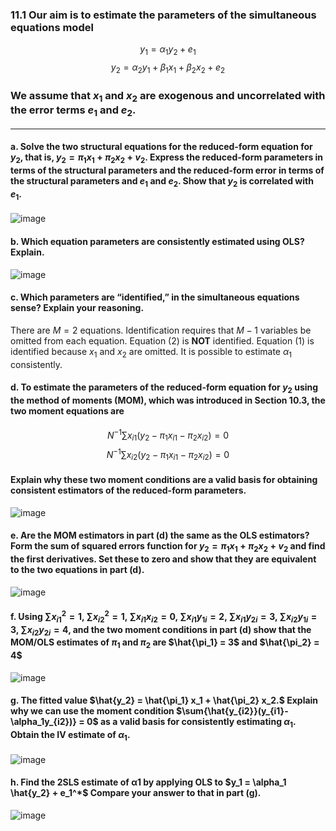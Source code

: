 ### 11.1 Our aim is to estimate the parameters of the simultaneous equations model
$$
y_1 = \alpha_1 y_2 + e_1
$$
$$
y_2 = \alpha_2 y_1 + \beta_1 x_1 + \beta_2 x_2 + e_2
$$

### We assume that $x_1$ and $x_2$ are exogenous and uncorrelated with the error terms $e_1$ and $e_2$.

---

#### a. Solve the two structural equations for the reduced-form equation for $y_2$, that is, $y_2 = \pi_1 x_1 + \pi_2 x_2 + v_2.$ Express the reduced-form parameters in terms of the structural parameters and the reduced-form error in terms of the **structural parameters** and $e_1$ and $e_2$. Show that $y_2$ is correlated with $e_1$.

![image](https://github.com/user-attachments/assets/b8de3397-feb6-4ae9-a554-94926e12471c)

#### b. Which equation parameters are consistently estimated using OLS? Explain.

![image](https://github.com/user-attachments/assets/be6e88dc-b3a0-470a-b179-d9f3af05da46)

#### c. Which parameters are “identified,” in the simultaneous equations sense? Explain your reasoning.

There are $M=2$ equations. Identification requires that $M-1$ variables be omitted from each equation. Equation (2) is **NOT** identified. Equation (1) is identified because $x_1$ and $x_2$ are omitted. It is possible to estimate $\alpha_1$ consistently. 
 
#### d. To estimate the parameters of the reduced-form equation for $y_2$ using the method of moments (MOM), which was introduced in Section 10.3, the two moment equations are
$$
N^{−1}\sum{x_{i1}(y_2 − \pi_1 x_{i1} − \pi_2 x_{i2})} = 0
$$
$$
N^{−1}\sum{x_{i2}(y_2 − \pi_1 x_{i1} − \pi_2 x_{i2})} = 0
$$

#### Explain why these two moment conditions are a valid basis for obtaining consistent estimators of the reduced-form parameters.

![image](https://github.com/user-attachments/assets/962c06f7-76b3-470e-8529-372b1209aa5d)

#### e. Are the MOM estimators in part (d) the same as the OLS estimators? Form the sum of squared errors function for $y_2 = \pi_1 x_1 + \pi_2 x_2 + v_2$ and find the first derivatives. Set these to zero and show that they are equivalent to the two equations in part (d).

![image](https://github.com/user-attachments/assets/a315f2ff-a3cf-4549-b645-988773fc7865)

#### f. Using $\sum{x^2_{i1}} = 1$, $\sum{x^2_{i2}} = 1$,  $\sum{x_{i1}{x_{i2}}} = 0$, $\sum{x_{i1}{y_{1i}}} = 2$, $\sum{x_{i1}{y_{2i}}} = 3$, $\sum{x_{i2}{y_{1i}}} =3$, $\sum{x_{i2}{y_{2i}}} = 4$, and the two moment conditions in part (d) show that the MOM/OLS estimates of $\pi_1$ and $\pi_2$ are $\hat{\pi_1} = 3$ and $\hat{\pi_2} = 4$

![image](https://github.com/user-attachments/assets/62095683-c286-4a33-8e28-32250d42ff8a)

#### g. The fitted value $\hat{y_2} = \hat{\pi_1} x_1 + \hat{\pi_2} x_2.$ Explain why we can use the moment condition $\sum{\hat{y_{i2}}(y_{i1}-\alpha_1y_{i2})} = 0$ as a valid basis for consistently estimating $\alpha_1$. Obtain the IV estimate of $\alpha_1$.

![image](https://github.com/user-attachments/assets/f15dc205-aab6-44ab-b59c-dd7fc5fde9c1)

#### h. Find the 2SLS estimate of α1 by applying OLS to $y_1 = \alpha_1 \hat{y_2} + e_1^*$ Compare your answer to that in part (g).

![image](https://github.com/user-attachments/assets/f4e571a2-5597-4493-b877-6f29b682daaf)

